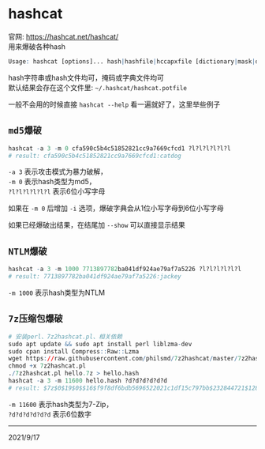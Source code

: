 # hashcat

官网: https://hashcat.net/hashcat/  
用来爆破各种hash  

```r
Usage: hashcat [options]... hash|hashfile|hccapxfile [dictionary|mask|directory]...
```
hash字符串或hash文件均可，掩码或字典文件均可  
默认结果会存在这个文件里: `~/.hashcat/hashcat.potfile`  

一般不会用的时候直接 `hashcat --help` 看一遍就好了，这里举些例子  

## `md5爆破`
```r
hashcat -a 3 -m 0 cfa590c5b4c51852821cc9a7669cfcd1 ?l?l?l?l?l?l
# result: cfa590c5b4c51852821cc9a7669cfcd1:catdog
```
`-a 3` 表示攻击模式为暴力破解，  
`-m 0` 表示hash类型为md5，  
`?l?l?l?l?l?l` 表示6位小写字母  

如果在 `-m 0` 后增加 `-i` 选项，爆破字典会从1位小写字母到6位小写字母  

如果已经爆破出结果，在结尾加 `--show` 可以直接显示结果  


## `NTLM爆破`
```r
hashcat -a 3 -m 1000 7713897782ba041df924ae79af7a5226 ?l?l?l?l?l?l
# result: 7713897782ba041df924ae79af7a5226:jackey
```
`-m 1000` 表示hash类型为NTLM  


## `7z压缩包爆破`
```r
# 安装perl、7z2hashcat.pl、相关依赖
sudo apt update && sudo apt install perl liblzma-dev
sudo cpan install Compress::Raw::Lzma
wget https://raw.githubusercontent.com/philsmd/7z2hashcat/master/7z2hashcat.pl
chmod +x 7z2hashcat.pl
./7z2hashcat.pl hello.7z > hello.hash
hashcat -a 3 -m 11600 hello.hash ?d?d?d?d?d?d
# result: $7z$0$19$0$$16$f9f8df6bdb5696522021c1df15c797bb$232844721$128$122$e23335c4ac5dec3dae6ecc56bec7362a0bb5a36ad58311968341446c322824fdc9230f28edc144c04ff3645762aed08a325332226d8a360796659d7efe6b2f13b556420de6b89a461f80bfe93dd18f09f9fea2b5e3f78d192962bd399c19729c5356390c02c3cc65fa9cd849ef30268d8a7f729522ef7f1da98e84d5dd122f85:123456
```
`-m 11600` 表示hash类型为7-Zip，  
`?d?d?d?d?d?d` 表示6位数字  


---
2021/9/17  
